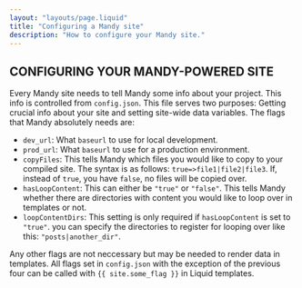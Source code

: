 ```yaml
---
layout: "layouts/page.liquid"
title: "Configuring a Mandy site"
description: "How to configure your Mandy site."
---
```


## CONFIGURING YOUR MANDY-POWERED SITE

Every Mandy site needs to tell Mandy some info about your project. This info is controlled from `config.json`. This file serves two purposes: Getting crucial info about your site and setting site-wide data variables. The flags that Mandy absolutely needs are:

- `dev_url`: What `baseurl` to use for local development.
- `prod_url`: What `baseurl` to use for a production environment.
- `copyFiles`: This tells Mandy which files you would like to copy to your compiled site. The syntax is as follows: 
`true=>file1|file2|file3`. If, instead of `true`, you have `false`, no files will be copied over.
- `hasLoopContent`: This can either be `"true"` or `"false"`. This tells Mandy whether there are directories with content you would like to loop over in templates or not.
- `loopContentDirs`: This setting is only required if `hasLoopContent` is set to `"true"`. you can specify the directories to register for looping over like this: `"posts|another_dir"`.

Any other flags are not neccessary but may be needed to render data in templates.
All flags set in `config.json` with the exception of the previous four can be called with `{{ site.some_flag }}` in Liquid templates.
